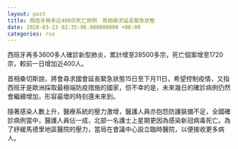 ```yaml
---
layout: post
title: 西班牙再多近400宗死亡病例　首相尋求延長緊急狀態
date: 2020-03-23 02:35:06.000000000 +08:00
categories: rss
---
```


西班牙再多3600多人確診新型肺炎，累計增至28500多宗，死亡個案增至1720宗，較前一日增加近400人。

首相桑切斯說，將會尋求國會延長緊急狀態15日至下月11日，希望控制疫情，又指西班牙是歐洲採取最極端防疫措施的國家，但不幸的是，未來幾日的確診病例仍然會繼續增加，形容最壞的時刻還未來到。

隨著感染人數上升，醫療系統的壓力激增，醫護人員亦抱怨防護裝備不足，全國確診病例當中，醫護人員佔一成，北部一名護士上星期更因為感染新冠病毒死亡。為了紓緩馬德里地區醫院的壓力，當局在會議中心設立臨時醫院，以便接收更多病人。

